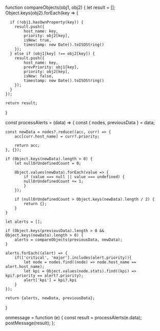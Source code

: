 function compareObjects(obj1, obj2) {
    let result = [];
    Object.keys(obj2).forEach(key => {
    
      if (!obj1.hasOwnProperty(key)) {
        result.push({
            host_name: key,
            priority: obj2[key],
            isNew: true,
            timestamp: new Date().toISOString()
        });
      } else if (obj1[key] !== obj2[key]) {
        result.push({
            host_name: key,
            prevPriority: obj1[key],
            priority: obj2[key],
            isNew: false,
            timestamp: new Date().toISOString()
        });
      }
    });
  
    return result;
  }

const processAlerts = (data) => {
    const { nodes, previousData } = data;

    const newData = nodes?.reduce((acc, curr) => {
        acc[curr.host_name] = curr?.priority;

        return acc;
    }, {});

    if (Object.keys(newData).length > 0) {
        let nullOrUndefinedCount = 0;

        Object.values(newData).forEach(value => {
            if (value === null || value === undefined) {
            nullOrUndefinedCount += 1;
            }
        });

        if (nullOrUndefinedCount > Object.keys(newData).length / 2) {
            return {};
        }
    }

    let alerts = [];

    if (Object.keys(previousData).length > 0 && Object.keys(newData).length > 0) {
        alerts = compareObjects(previousData, newData);
    }

    alerts.forEach((alert) => {
        if(['critical', 'major'].includes(alert.priority)){
            let node = nodes.find((node) => node.host_name == alert.host_name);
            let kpi = Object.values(node.stats).find((kpi) => kpi?.priority == alert?.priority);
            alert['kpi'] = kpi?.kpi
        }
    });
    
    return {alerts, newData, previousData};
}

onmessage = function (e) {
    const result = processAlerts(e.data);
    postMessage(result);
};
